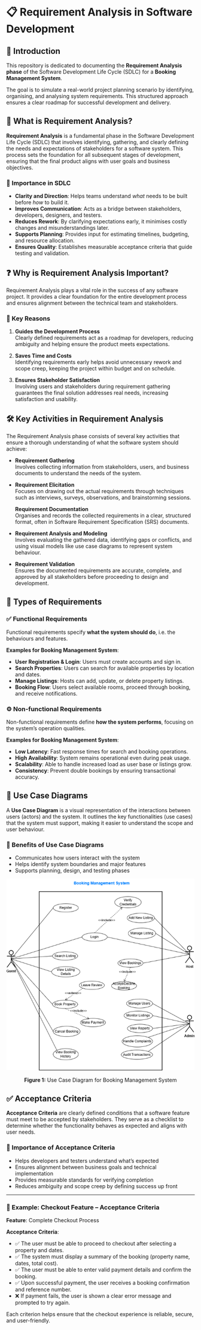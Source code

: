 # 📋 Requirement Analysis in Software Development

## 📝 Introduction  
This repository is dedicated to documenting the **Requirement Analysis phase** of the Software Development Life Cycle (SDLC) for a **Booking Management System**.  

The goal is to simulate a real-world project planning scenario by identifying, organising, and analysing system requirements. This structured approach ensures a clear roadmap for successful development and delivery.

## 📌 What is Requirement Analysis?

**Requirement Analysis** is a fundamental phase in the Software Development Life Cycle (SDLC) that involves identifying, gathering, and clearly defining the needs and expectations of stakeholders for a software system. This process sets the foundation for all subsequent stages of development, ensuring that the final product aligns with user goals and business objectives.

### 🎯 Importance in SDLC

- **Clarity and Direction**: Helps teams understand *what* needs to be built before *how* to build it.
- **Improves Communication**: Acts as a bridge between stakeholders, developers, designers, and testers.
- **Reduces Rework**: By clarifying expectations early, it minimises costly changes and misunderstandings later.
- **Supports Planning**: Provides input for estimating timelines, budgeting, and resource allocation.
- **Ensures Quality**: Establishes measurable acceptance criteria that guide testing and validation.

## ❓ Why is Requirement Analysis Important?

Requirement Analysis plays a vital role in the success of any software project. It provides a clear foundation for the entire development process and ensures alignment between the technical team and stakeholders.

### 🔑 Key Reasons

1. **Guides the Development Process**  
   Clearly defined requirements act as a roadmap for developers, reducing ambiguity and helping ensure the product meets expectations.

2. **Saves Time and Costs**  
   Identifying requirements early helps avoid unnecessary rework and scope creep, keeping the project within budget and on schedule.

3. **Ensures Stakeholder Satisfaction**  
   Involving users and stakeholders during requirement gathering guarantees the final solution addresses real needs, increasing satisfaction and usability.

## 🛠️ Key Activities in Requirement Analysis

The Requirement Analysis phase consists of several key activities that ensure a thorough understanding of what the software system should achieve:

- **Requirement Gathering**  
  Involves collecting information from stakeholders, users, and business documents to understand the needs of the system.

- **Requirement Elicitation**  
  Focuses on drawing out the actual requirements through techniques such as interviews, surveys, observations, and brainstorming sessions.

   **Requirement Documentation**  
  Organises and records the collected requirements in a clear, structured format, often in Software Requirement Specification (SRS) documents.

- **Requirement Analysis and Modeling**  
  Involves evaluating the gathered data, identifying gaps or conflicts, and using visual models like use case diagrams to represent system behaviour.

- **Requirement Validation**  
  Ensures the documented requirements are accurate, complete, and approved by all stakeholders before proceeding to design and development.

## 📐 Types of Requirements

### ✅ Functional Requirements  
Functional requirements specify **what the system should do**, i.e. the behaviours and features.

**Examples for Booking Management System**:  
- **User Registration & Login**: Users must create accounts and sign in.  
- **Search Properties**: Users can search for available properties by location and dates.  
- **Manage Listings**: Hosts can add, update, or delete property listings.  
- **Booking Flow**: Users select available rooms, proceed through booking, and receive notifications. 
### ⚙️ Non-functional Requirements  
Non-functional requirements define **how the system performs**, focusing on the system’s operation qualities.

**Examples for Booking Management System**:  
- **Low Latency**: Fast response times for search and booking operations. 
- **High Availability**: System remains operational even during peak usage.  
- **Scalability**: Able to handle increased load as user base or listings grow. 
- **Consistency**: Prevent double bookings by ensuring transactional accuracy.  

## 🧾 Use Case Diagrams

A **Use Case Diagram** is a visual representation of the interactions between users (actors) and the system. It outlines the key functionalities (use cases) that the system must support, making it easier to understand the scope and user behaviour.

### 🎯 Benefits of Use Case Diagrams
- Communicates how users interact with the system  
- Helps identify system boundaries and major features  
- Supports planning, design, and testing phases

<p align="center">
  <img src="./alx-booking-uc.png" alt="Use Case Diagram for Booking Management System" />
</p>
<p align="center"><strong>Figure 1:</strong> Use Case Diagram for Booking Management System</p>

## ✅ Acceptance Criteria

**Acceptance Criteria** are clearly defined conditions that a software feature must meet to be accepted by stakeholders. They serve as a checklist to determine whether the functionality behaves as expected and aligns with user needs.

### 🧠 Importance of Acceptance Criteria
- Helps developers and testers understand what’s expected
- Ensures alignment between business goals and technical implementation
- Provides measurable standards for verifying completion
- Reduces ambiguity and scope creep by defining success up front

---

### 🛒 Example: Checkout Feature – Acceptance Criteria

**Feature**: Complete Checkout Process  

**Acceptance Criteria**:
- ✅ The user must be able to proceed to checkout after selecting a property and dates.
- ✅ The system must display a summary of the booking (property name, dates, total cost).
- ✅ The user must be able to enter valid payment details and confirm the booking.
- ✅ Upon successful payment, the user receives a booking confirmation and reference number.
- ❌ If payment fails, the user is shown a clear error message and prompted to try again.

Each criterion helps ensure that the checkout experience is reliable, secure, and user-friendly.
